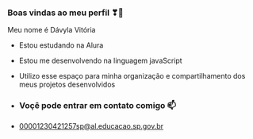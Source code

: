### Boas vindas ao meu perfil ❣🤍

Meu nome é Dávyla Vitória 

- Estou estudando na Alura
- Estou me desenvolvendo na linguagem javaScript
- Utilizo esse espaço para minha organização e compartilhamento dos meus projetos desenvolvidos

- ### Voçê pode entrar em contato comigo 📫

- 00001230421257sp@al.educacao.sp.gov.br
